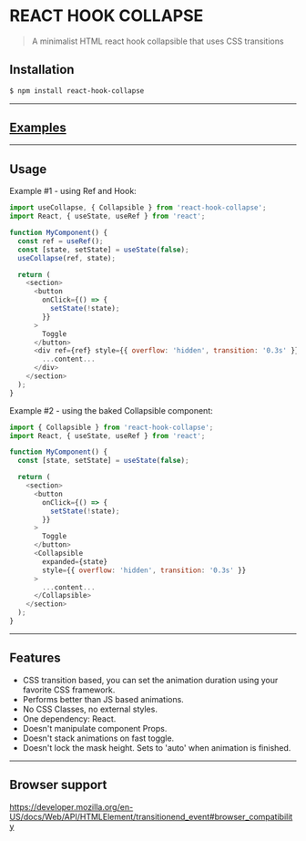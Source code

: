 # REACT HOOK COLLAPSE

> A minimalist HTML react hook collapsible that uses CSS transitions

## Installation

```bash
$ npm install react-hook-collapse
```

---

## [Examples](https://gustavorino.github.io/react-hook-collapse/)

---

## Usage

Example #1 - using Ref and Hook:

```js
import useCollapse, { Collapsible } from 'react-hook-collapse';
import React, { useState, useRef } from 'react';

function MyComponent() {
  const ref = useRef();
  const [state, setState] = useState(false);
  useCollapse(ref, state);

  return (
    <section>
      <button
        onClick={() => {
          setState(!state);
        }}
      >
        Toggle
      </button>
      <div ref={ref} style={{ overflow: 'hidden', transition: '0.3s' }}>
        ...content...
      </div>
    </section>
  );
}
```

Example #2 - using the baked Collapsible component:

```js
import { Collapsible } from 'react-hook-collapse';
import React, { useState, useRef } from 'react';

function MyComponent() {
  const [state, setState] = useState(false);

  return (
    <section>
      <button
        onClick={() => {
          setState(!state);
        }}
      >
        Toggle
      </button>
      <Collapsible
        expanded={state}
        style={{ overflow: 'hidden', transition: '0.3s' }}
      >
        ...content...
      </Collapsible>
    </section>
  );
}
```

---

## Features

- CSS transition based, you can set the animation duration using your favorite CSS framework.
- Performs better than JS based animations.
- No CSS Classes, no external styles.
- One dependency: React.
- Doesn't manipulate component Props.
- Doesn't stack animations on fast toggle.
- Doesn't lock the mask height. Sets to 'auto' when animation is finished.

---

## Browser support

https://developer.mozilla.org/en-US/docs/Web/API/HTMLElement/transitionend_event#browser_compatibility

